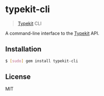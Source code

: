 # typekit-cli

> [Typekit] CLI

A command-line interface to the [Typekit] API.

## Installation

```sh
$ [sudo] gem install typekit-cli
```

[Typekit]: http://typekit.com

## License

MIT
